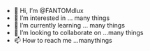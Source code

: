 - 👋 Hi, I’m @FANTOMdlux
- 👀 I’m interested in ... many things
- 🌱 I’m currently learning ... many things
- 💞️ I’m looking to collaborate on ...many things
- 📫 How to reach me ...manythings

<!---
FANTOMdlux/FANTOMdlux is a ✨ special ✨ repository because its `README.md` (this file) appears on your GitHub profile.
You can click the Preview link to take a look at your changes.
--->
